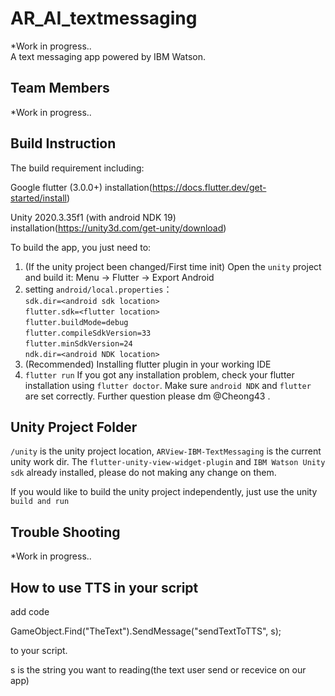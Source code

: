 # AR_AI_textmessaging

*Work in progress..     
A text messaging app powered by IBM Watson.  

## Team Members

*Work in progress.. 

## Build Instruction

The build requirement including:

Google flutter (3.0.0+)
installation(https://docs.flutter.dev/get-started/install)

Unity 2020.3.35f1 (with android NDK 19) 
installation(https://unity3d.com/get-unity/download)

To build the app, you just need to:

1. (If the unity project been changed/First time init) Open the `unity` project and build it: Menu -> Flutter -> Export Android
2. setting `android/local.properties`：  
   `sdk.dir=<android sdk location>`  
   `flutter.sdk=<flutter location>`  
   `flutter.buildMode=debug`  
   `flutter.compileSdkVersion=33`  
   `flutter.minSdkVersion=24`  
   `ndk.dir=<android NDK location>`    
3. (Recommended) Installing flutter plugin in your working IDE
4. `flutter run`
If you got any installation problem, check your flutter installation using `flutter doctor`. Make sure `android NDK` and `flutter` are set correctly. Further question please dm @Cheong43 .

## Unity Project Folder

`/unity` is the unity project location, `ARView-IBM-TextMessaging` is the current unity work dir. The `flutter-unity-view-widget-plugin` and `IBM Watson Unity sdk` already installed, please do not making any change on them.

If you would like to build the unity project independently, just use the unity `build and run`

## Trouble Shooting

*Work in progress..     

## How to use TTS in your script

add code

GameObject.Find("TheText").SendMessage("sendTextToTTS", s);

to your script.

s is the string you want to reading(the text user send or recevice on our app)
